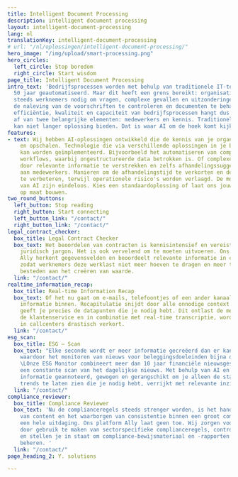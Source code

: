 ```yaml
---
title: Intelligent Document Processing
description: intelligent document processing
layout: intelligent-document-processing
lang: nl
translationKey: intelligent-document-processing
# url: "/nl/oplossingen/intelligent-document-processing/"
hero_image: "/img/upload/smart-processing.png"
hero_circles:
  left_circle: Stop boredom
  right_circle: Start wisdom
page_title: Intelligent Document Processing
intro_text: 'Bedrijfsprocessen worden met behulp van traditionele IT-technologie al
  50 jaar geautomatiseerd. Maar dit heeft een grens bereikt: organisaties hebben nog
  steeds werknemers nodig om vragen, complexe gevallen en uitzonderingen te behandelen,
  de naleving van de voorschriften te controleren en documenten te behandelen. De
  efficiëntie, kwaliteit en capaciteit van bedrijfsprocessen hangt dus nog steeds
  af van twee belangrijke elementen: medewerkers en kennis. Traditionele IT-technologie
  kan niet langer oplossing bieden. Dat is waar AI om de hoek komt kijken.'
features:
- text: Wij hebben AI-oplossingen ontwikkeld die de kennis van je organisatie vastleggen
    en opschalen. Technologie die via verschillende oplossingen in je bedrijfsprocessen
    kan worden geïmplementeerd. Bijvoorbeeld het automatiseren van complexe document-gebaseerde
    workflows, waarbij ongestructureerde data betrokken is. Of complexe zaken ondersteunen
    door relevante informatie te verstrekken en zelfs afhandelingssuggesties te geven
    aan medewerkers. Manieren om de afhandelingstijd te verkorten en de kwaliteit
    te verbeteren, terwijl operationele risico's worden verlaagd. De mogelijkheden
    van AI zijn eindeloos. Kies een standaardoplossing of laat ons jouw eigen oplossing
    op maat bouwen.
two_round_buttons:
  left_button: Stop reading
  right_button: Start connecting
  left_button_link: "/contact/"
  right_button_link: "/contact/"
legal_contract_checker:
  box_title: Legal Contract Checker
  box_text: Het beoordelen van contracten is kennisintensief en vereist kennis van
    juridisch jargon. Het is ook vervelend om te moeten uitvoeren. Ons AI-platform
    Ally herkent gegevensvelden en beoordeelt relevante informatie in contracten razendsnel,
    zodat werknemers deze werklast niet meer hoeven te dragen en meer tijd kunnen
    besteden aan het creëren van waarde.
  link: "/contact/"
realtime_information_recap:
  box_title: Real-time Information Recap
  box_text: Of het nu gaat om e-mails, telefoontjes of een ander kanaal, er komt altijd
    informatie binnen. Recapitulatie snijdt door alle onnodige context en ruis, en
    geeft je precies de datapunten die je nodig hebt. Dit ontlast de medewerkers van
    de klantenservice en in combinatie met real-time transcriptie, wordt de verwerkingstijd
    in callcenters drastisch verkort.
  link: "/contact/"
esg_scan:
  box_title: ESG – Scan
  box_text: "Elke seconde wordt er meer informatie gecreëerd dan er kan worden geconsumeerd,
    waardoor het monitoren van nieuws voor beleggingsdoeleinden bijna onmogelijk is.
    \LOnze ESG Monitor combineert meer dan 10 jaar financiële nieuwsgeschiedenis met
    een constante scan van het dagelijkse nieuws. Met behulp van AI en NLP wordt de
    informatie geannoteerd, gewogen en gerangschikt om je alleen de statistieken en
    trends te laten zien die je nodig hebt, verrijkt met relevante inzichten."
  link: "/contact/"
compliance_reviewer:
  box_title: Compliance Reviewer
  box_text: 'Nu de complianceregels steeds strenger worden, is het handmatig beoordelen
    van content en het waarborgen van consistentie binnen een groot compliance-team
    een hele uitdaging. Ons platform Ally laat geen toe. Wij zorgen voor nauwkeurigheid
    door gebruik te maken van sectorspecifieke complianceregels, controleren elk stuk
    en stellen je in staat om compliance-bewijsmateriaal en -rapporten centraal te
    beheren. '
  link: "/contact/"
page_heading_2: Y. solutions

---
```

